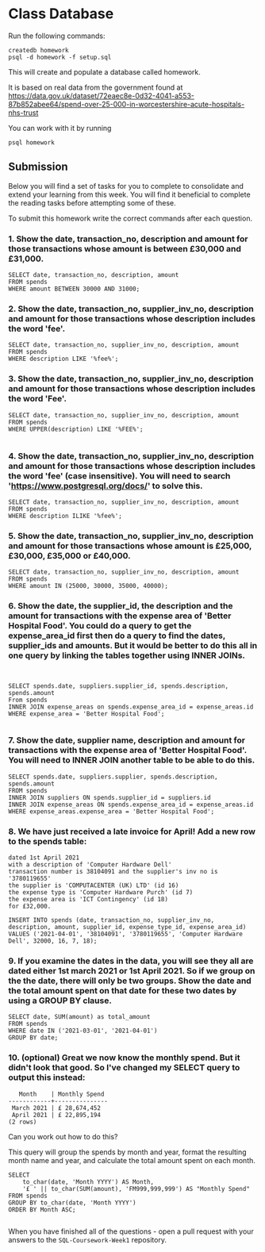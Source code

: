 # Class Database

Run the following commands:

```
createdb homework
psql -d homework -f setup.sql
```

This will create and populate a database called homework.

It is based on real data from the government found at
https://data.gov.uk/dataset/72eaec8e-0d32-4041-a553-87b852abee64/spend-over-25-000-in-worcestershire-acute-hospitals-nhs-trust

You can work with it by running

```
psql homework
```

## Submission

Below you will find a set of tasks for you to complete to consolidate and extend your learning from this week. You will find it beneficial to complete the reading tasks before attempting some of these.

To submit this homework write the correct commands after each question.

### 1. Show the date, transaction_no, description and amount for those transactions whose amount is between £30,000 and £31,000.

```
SELECT date, transaction_no, description, amount
FROM spends
WHERE amount BETWEEN 30000 AND 31000;

```

### 2. Show the date, transaction_no, supplier_inv_no, description and amount for those transactions whose description includes the word 'fee'.

```
SELECT date, transaction_no, supplier_inv_no, description, amount
FROM spends
WHERE description LIKE '%fee%';

```

### 3. Show the date, transaction_no, supplier_inv_no, description and amount for those transactions whose description includes the word 'Fee'.

```
SELECT date, transaction_no, supplier_inv_no, description, amount
FROM spends
WHERE UPPER(description) LIKE '%FEE%';


```

### 4. Show the date, transaction_no, supplier_inv_no, description and amount for those transactions whose description includes the word 'fee' (case insensitive). You will need to search 'https://www.postgresql.org/docs/' to solve this.

```
SELECT date, transaction_no, supplier_inv_no, description, amount
FROM spends
WHERE description ILIKE '%fee%';

```

### 5. Show the date, transaction_no, supplier_inv_no, description and amount for those transactions whose amount is £25,000, £30,000, £35,000 or £40,000.

```
SELECT date, transaction_no, supplier_inv_no, description, amount
FROM spends
WHERE amount IN (25000, 30000, 35000, 40000);

```

### 6. Show the date, the supplier_id, the description and the amount for transactions with the expense area of 'Better Hospital Food'. You could do a query to get the expense_area_id first then do a query to find the dates, supplier_ids and amounts. But it would be better to do this all in one query by linking the tables together using INNER JOINs.

```


SELECT spends.date, suppliers.supplier_id, spends.description, spends.amount
From spends
INNER JOIN expense_areas on spends.expense_area_id = expense_areas.id
WHERE expense_area = 'Better Hospital Food';


```

### 7. Show the date, supplier name, description and amount for transactions with the expense area of 'Better Hospital Food'. You will need to INNER JOIN another table to be able to do this.

```
SELECT spends.date, suppliers.supplier, spends.description, spends.amount
FROM spends
INNER JOIN suppliers ON spends.supplier_id = suppliers.id
INNER JOIN expense_areas ON spends.expense_area_id = expense_areas.id
WHERE expense_areas.expense_area = 'Better Hospital Food';

```

### 8. We have just received a late invoice for April! Add a new row to the spends table:

    dated 1st April 2021
    with a description of 'Computer Hardware Dell'
    transaction number is 38104091 and the supplier's inv no is '3780119655'
    the supplier is 'COMPUTACENTER (UK) LTD' (id 16)
    the expense type is 'Computer Hardware Purch' (id 7)
    the expense area is 'ICT Contingency' (id 18)
    for £32,000.

```
INSERT INTO spends (date, transaction_no, supplier_inv_no, description, amount, supplier_id, expense_type_id, expense_area_id)
VALUES ('2021-04-01', '38104091', '3780119655', 'Computer Hardware Dell', 32000, 16, 7, 18);

```

### 9. If you examine the dates in the data, you will see they all are dated either 1st march 2021 or 1st April 2021. So if we group on the the date, there will only be two groups. Show the date and the total amount spent on that date for these two dates by using a GROUP BY clause.

```
SELECT date, SUM(amount) as total_amount
FROM spends
WHERE date IN ('2021-03-01', '2021-04-01')
GROUP BY date;

```

### 10. (optional) Great we now know the monthly spend. But it didn't look that good. So I've changed my SELECT query to output this instead:

```
   Month    | Monthly Spend
------------+---------------
 March 2021 | £ 28,674,452
 April 2021 | £ 22,895,194
(2 rows)
```

Can you work out how to do this?

This query will group the spends by month and year, format the resulting month name and year, and calculate the total amount spent on each month. 

```
SELECT 
    to_char(date, 'Month YYYY') AS Month,
    '£ ' || to_char(SUM(amount), 'FM999,999,999') AS "Monthly Spend"
FROM spends
GROUP BY to_char(date, 'Month YYYY')
ORDER BY Month ASC;


```

When you have finished all of the questions - open a pull request with your answers to the `SQL-Coursework-Week1` repository.
